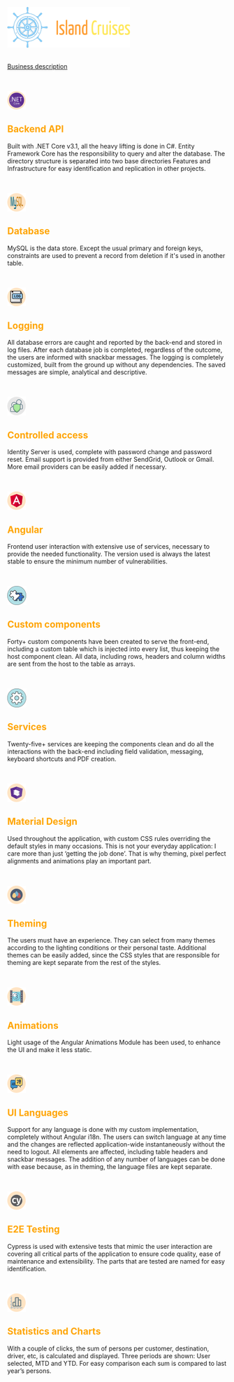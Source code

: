 ![Logo](../ClientApp/src/assets/images/logos/wheel.png)

<br>
<a href="../Readme.md">Business description</a>
<br>
<br>
<br>

![](../ClientApp/src/assets/images/logos/dotnet.png)
<h2 style="color:orange">Backend API</h2>
Built with .NET Core v3.1, all the heavy lifting is done in C#. Entity Framework Core has the responsibility to query and alter the database. The directory structure is separated into two base directories Features and Infrastructure for easy identification and replication in other projects.
<br>
<br>
<br>

![](../ClientApp/src/assets/images/logos/mysql.png)
<h2 style="color:orange">Database</h2>
MySQL is the data store. Except the usual primary and foreign keys, constraints are used to prevent a record from deletion if it's used in another table.
<br>
<br>
<br>

![](../ClientApp/src/assets/images/logos/logging.png)
<h2 style="color:orange">Logging</h2>
All database errors are caught and reported by the back-end and stored in log files. After each database job is completed, regardless of the outcome, the users are informed with snackbar messages. The logging is completely customized, built from the ground up without any dependencies. The saved messages are simple, analytical and descriptive.
<br>
<br>
<br>

![](../ClientApp/src/assets/images/logos/identity.png)
<h2 style="color:orange">Controlled access</h2>
Identity Server is used, complete with password change and password reset. Email support is provided from either SendGrid, Outlook or Gmail. More email providers can be easily added if necessary.
<br>
<br>
<br>

![](../ClientApp/src/assets/images/logos/angular.png)
<h2 style="color:orange">Angular</h2>
Frontend user interaction with extensive use of services, necessary to provide the needed functionality. The version used is always the latest stable to ensure the minimum number of vulnerabilities.
<br>
<br>
<br>

![](../ClientApp/src/assets/images/logos/components.png)
<h2 style="color:orange">Custom components</h2>
Forty+ custom components have been created to serve the front-end, including a custom table which is injected into every list, thus keeping the host component clean. All data, including rows, headers and column widths are sent from the host to the table as arrays.
<br>
<br>
<br>

![](../ClientApp/src/assets/images/logos/services.png)
<h2 style="color:orange">Services</h2>
Twenty-five+ services are keeping the components clean and do all the interactions with the back-end including field validation, messaging, keyboard shortcuts and PDF creation.
<br>
<br>
<br>

![](../ClientApp/src/assets/images/logos/material.png)
<h2 style="color:orange">Material Design</h2>
Used throughout the application, with custom CSS rules overriding the default styles in many occasions. This is not your everyday application: I care more than just ‘getting the job done’. That is why theming, pixel perfect alignments and animations play an important part.
<br>
<br>
<br>

![](../ClientApp/src/assets/images/logos/theming.png)
<h2 style="color:orange">Theming</h2>
The users must have an experience. They can select from many themes according to the lighting conditions or their personal taste. Additional themes can be easily added, since the CSS styles that are responsible for theming are kept separate from the rest of the styles.
<br>
<br>
<br>

![](../ClientApp/src/assets/images/logos/animations.png)
<h2 style="color:orange">Animations</h2>
Light usage of the Angular Animations Module has been used, to enhance the UI and make it less static.
<br>
<br>
<br>

![](../ClientApp/src/assets/images/logos/languages.png)
<h2 style="color:orange">UI Languages</h2>
Support for any language is done with my custom implementation, completely without Angular i18n. The users can switch language at any time and the changes are reflected application-wide instantaneously without the need to logout. All elements are affected, including table headers and snackbar messages. The addition of any number of languages can be done with ease because, as in theming, the language files are kept separate.
<br>
<br>
<br>

![](../ClientApp/src/assets/images/logos/cypress.png)
<h2 style="color:orange">E2E Testing</h2>
Cypress is used with extensive tests that mimic the user interaction are covering all critical parts of the application to ensure code quality, ease of maintenance and extensibility. The parts that are tested are named for easy identification.
<br>
<br>
<br>

![](../ClientApp/src/assets/images/logos/charting.png)
<h2 style="color:orange">Statistics and Charts</h2>
With a couple of clicks, the sum of persons per customer, destination, driver, etc, is calculated and displayed. Three periods are shown: User selected, MTD and YTD. For easy comparison each sum is compared to last year’s persons.